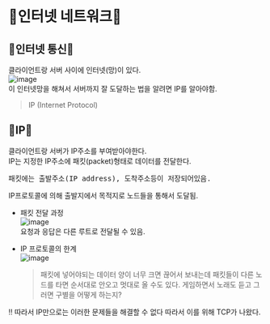 # 🍦인터넷 네트워크🍦

## 🍑인터넷 통신🍑  
클라이언트랑 서버 사이에 인터넷(망)이 있다.  
![image](https://user-images.githubusercontent.com/77817094/173189929-45d6f0f5-2859-48b4-b7dc-1b0b43ea0391.png)  
이 인터넷망을 해쳐서 서버까지 잘 도달하는 법을 알려면 IP를 알아야함.
> IP (Internet Protocol)  

## 🍑IP🍑  
클라이언트랑 서버가 IP주소를 부여받아야한다.  
IP는 지정한 IP주소에 패킷(packet)형태로 데이터를 전달한다.  
<pre>
패킷에는 출발주소(IP address), 도착주소등이 저장되어있음.
</pre>  
IP프로토콜에 의해 출발지에서 목적지로 노드들을 통해서 도달됨.  
* 패킷 전달 과정  
![image](https://user-images.githubusercontent.com/77817094/173190097-81f6d0a8-b2b5-4c14-9c86-e64205e1ebd5.png)  
요청과 응답은 다른 루트로 전달될 수 있음.  

* IP 프로토콜의 한계  
![image](https://user-images.githubusercontent.com/77817094/173190176-f7c630c7-394b-426f-8680-546dbfe6de57.png)    
    > 패킷에 넣어야되는 데이터 양이 너무 크면 끊어서 보내는데 패킷들이 다른 노드를 타면 순서대로 안오고 멋대로 올 수도 있다. 
    게임하면서 노래도 듣고 그러면 구별을 어떻게 하는지? 

‼ 따라서 IP만으로는 이러한 문제들을 해결할 수 없다 따라서 이를 위해 TCP가 나왔다.
